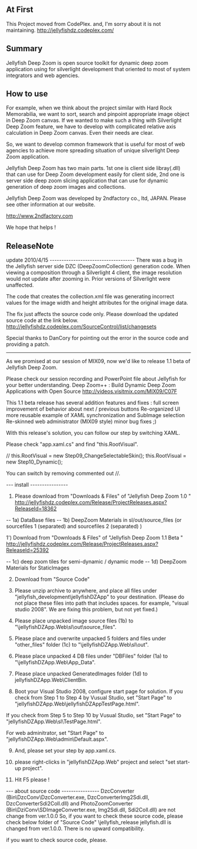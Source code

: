 ## At First
This Project moved from CodePlex. 
and, I'm sorry about it is not maintaining.
http://jellyfishdz.codeplex.com/

## Summary
Jellyfish Deep Zoom is open source toolkit for dynamic deep zoom application using for silverlight development that oriented to most of system integrators and web agencies.

## How to use
For example, when we think about the project similar with Hard Rock Memorabilia, we want to sort, search and pinpoint appropriate image object in Deep Zoom canvas. If we wanted to make such a thing with Silverlight Deep Zoom feature, we have to develop with complicated relative axis calculation in Deep Zoom canvas. Even their needs are clear.

So, we want to develop common framework that is useful for most of web agencies to achieve more spreading situation of unique silverlight Deep Zoom application. 

Jellyfish Deep Zoom has two main parts. 1st one is client side libray(.dll) that can use for Deep Zoom development easily for client side, 2nd one is server side deep zoom slicing application that can use for dynamic generation of deep zoom images and collections.

Jellyfish Deep Zoom was developed by 2ndfactory co., ltd, JAPAN.
Please see other information at our website.

http://www.2ndfactory.com

We hope that helps !


## ReleaseNote
update 2010/4/15 ------------------------------------
There was a bug in the Jellyfish server side DZC (DeepZoomCollection) generation code. When viewing a composition through a Silverlight 4 client, the image resolution would not update after zooming in. Prior versions of Silverlight were unaffected.

The code that creates the collection.xml file was generating incorrect values for the image width and height attributes for the original image data.

The fix just affects the source code only. Please download the updated source code at the link below.
http://jellyfishdz.codeplex.com/SourceControl/list/changesets

Special thanks to DanCory for pointing out the error in the source code and providing a patch. 

------------------------------------
As we promised at our session of MIX09, now we'd like to release 1.1 beta of Jellyfish Deep Zoom.

Please check our session recording and PowerPoint file about Jellyfish for your better understanding.
Deep Zoom++ : Build Dynamic Deep Zoom Applications with Open Source http://videos.visitmix.com/MIX09/C07F 

This 1.1 beta release has several addition features and fixes :
full screen
improvement of behavior about next / previous buttons
Re-organized UI
more reusable example of XAML synchronization and SubImage selection
Re-skinned web administrator (MIX09 style)
minor bug fixes ;)

With this release's solution, you can follow our step by switching XAML.

Please check "app.xaml.cs" and find "this.RootVisual".

// this.RootVisual = new Step09_ChangeSelectableSkin();
this.RootVisual = new Step10_Dynamic();

You can switch by removing commented out //.

--- install ----------------
1) Please download from "Downloads & Files" of "Jellyfish Deep Zoom 1.0 "
http://jellyfishdz.codeplex.com/Release/ProjectReleases.aspx?ReleaseId=18362

-- 1a) DataBase files
-- 1b) DeepZoom Materials in sl/out/source_files 
(or sourcefiles 1 (separated) and sourcefiles 2 (separated) )

1') Download from "Downloads & Files" of "Jellyfish Deep Zoom 1.1 Beta "
http://jellyfishdz.codeplex.com/Release/ProjectReleases.aspx?ReleaseId=25392

-- 1c) deep zoom tiles for semi-dynamic / dynamic mode 
-- 1d) DeepZoom Materials for StaticImages 

2) Download from "Source Code"

3) Please unzip archive to anywhere, and place all files under "jellyfish_development\jellyfishDZApp" to your destination. (Please do not place these files into path that includes spaces. for example, "visual studio 2008". We are fixing this problem, but not yet fixed.)

4) Please place unpacked image source files (1b) to "\jellyfishDZApp.Web\sl\out\source_files".

5) Please place and overwrite unpacked 5 folders and files under "other_files" folder (1c) to "\jellyfishDZApp.Web\sl\out".

6) Please place unpacked 4 DB files under "DBFiles" folder (1a) to "\jellyfishDZApp.Web\App_Data".

7) Please place unpacked GeneratedImages folder (1d) to jellyfishDZApp.Web\ClientBin.

8) Boot your Visual Studio 2008, configure start page for solution.
If you check from Step 1 to Step 4 by Vusual Studio, set "Start Page" to "jellyfishDZApp.Web\jellyfishDZAppTestPage.html".

If you check from Step 5 to Step 10 by Vusual Studio, set "Start Page" to "jellyfishDZApp.Web\sl\TestPage.html".

For web adminitrator, set "Start Page" to "jellyfishDZApp.Web\admin\Default.aspx".

9) And, please set your step by app.xaml.cs.

10) please right-clicks in "jellyfishDZApp.Web" project and select "set start-up project".

11) Hit F5 please !

--- about source code ----------------
DzcConverter
(Bin\DzcConv\DzcConverter.exe, DzcConverterImg2Sdi.dll, DzcConverterSdi2Coll.dll)
and PhotoZoomConverter
(Bin\DziConv\SDImageConverter.exe, Img2Sdi.dll, Sdi2Coll.dll)
are not change from ver.1.0.0
So, if you want to check these source code, please check below folder of "Source Code"
\jellyfish_release
jellyfish.dll is changed from ver.1.0.0.
There is no upward compatibility. 

if you want to check source code, please.
